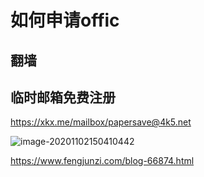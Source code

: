 # 如何申请offic

## 翻墙

## 临时邮箱免费注册

https://xkx.me/mailbox/papersave@4k5.net

![image-20201102150410442](C:\Users\Kele\AppData\Roaming\Typora\typora-user-images\image-20201102150410442.png)

https://www.fengjunzi.com/blog-66874.html